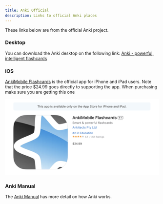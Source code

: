 ```yaml
---
title: Anki Official
description: Links to official Anki places
---
```


These links below are from the official Anki project.

### Desktop

You can download the Anki desktop on the following link: [Anki - powerful, intelligent flashcards](https://apps.ankiweb.net/)

### iOS

[‎AnkiMobile Flashcards](https://apps.apple.com/us/app/ankimobile-flashcards/id373493387) is the official app for iPhone and iPad users. Note that the price $24.99 goes directly to supporting the app. When purchasing make sure you are getting this one

![Anki App Store Preview](../../../assets/anki_appstore.png)

### Anki Manual

The [Anki Manual](https://docs.ankiweb.net/#/) has more detail on how Anki works.
